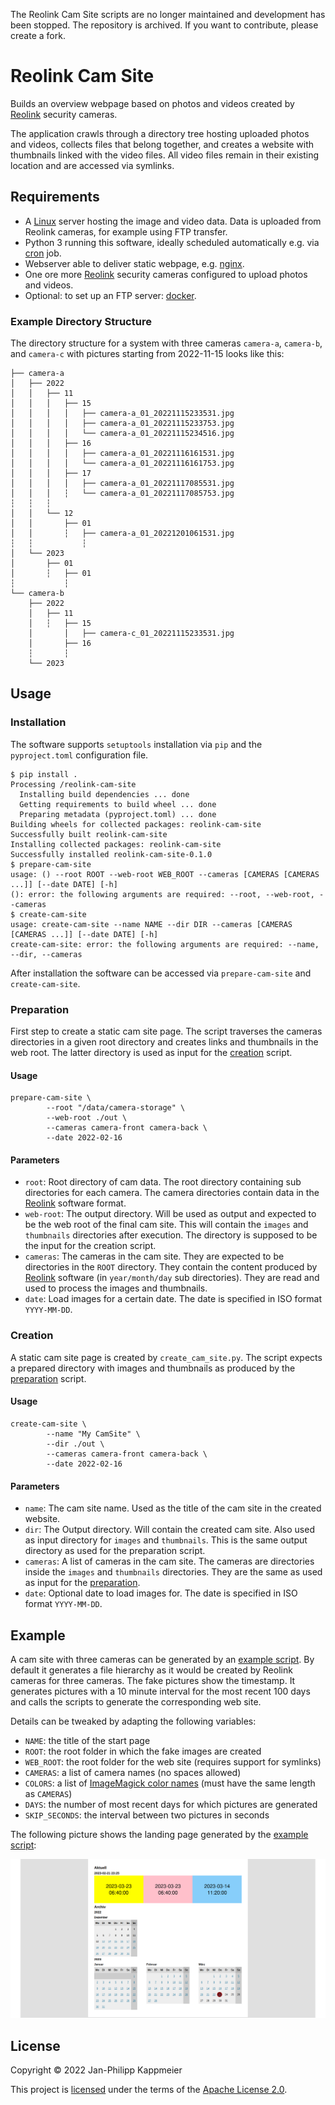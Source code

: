 The Reolink Cam Site scripts are no longer maintained and development has been stopped. The
repository is archived. If you want to contribute, please create a fork.

# Reolink Cam Site

 Builds an overview webpage based on photos and videos created by [Reolink] security cameras.

 The application crawls through a directory tree hosting uploaded photos and videos, collects files
 that belong together, and creates a website with thumbnails linked with the video files. All video
 files remain in their existing location and are accessed via symlinks.

## Requirements

- A [Linux] server hosting the image and video data. Data is uploaded from Reolink cameras, for
  example using FTP transfer.
- Python 3 running this software, ideally scheduled automatically e.g. via [cron] job.
- Webserver able to deliver static webpage, e.g. [nginx].
- One ore more [Reolink] security cameras configured to upload photos and videos.
- Optional: to set up an FTP server: [docker].

### Example Directory Structure

The directory structure for a system with three cameras `camera-a`, `camera-b`, and `camera-c` with
pictures starting from 2022-11-15 looks like this:

```text
├── camera-a
│   ├── 2022
│   │   ├── 11
│   │   │   ├── 15
│   │   │   │   ├── camera-a_01_20221115233531.jpg
│   │   │   │   ├── camera-a_01_20221115233753.jpg
│   │   │   │   └── camera-a_01_20221115234516.jpg
│   │   │   ├── 16
│   │   │   │   ├── camera-a_01_20221116161531.jpg
│   │   │   │   └── camera-a_01_20221116161753.jpg
│   │   │   ├── 17
│   │   │   │   ├── camera-a_01_20221117085531.jpg
│   │   │   ┆   └── camera-a_01_20221117085753.jpg
┆   ┆   ┆   
│   │   └── 12
│   │       ├── 01
│   │       ┆   ├── camera-a_01_20221201061531.jpg
┆   ┆           ┆
│   └── 2023
│       ├── 01
│       ┆   ├── 01
┆           ┆
└── camera-b
    ├── 2022
    │   ├── 11
    │   ┆   ├── 15
    │       │   ├── camera-c_01_20221115233531.jpg
    │       ├── 16
    ┆       ┆
    └── 2023
```

## Usage

### Installation

The software supports `setuptools` installation via `pip` and the `pyproject.toml` configuration
file.

```console
$ pip install .
Processing /reolink-cam-site
  Installing build dependencies ... done
  Getting requirements to build wheel ... done
  Preparing metadata (pyproject.toml) ... done
Building wheels for collected packages: reolink-cam-site
Successfully built reolink-cam-site
Installing collected packages: reolink-cam-site
Successfully installed reolink-cam-site-0.1.0
$ prepare-cam-site 
usage: () --root ROOT --web-root WEB_ROOT --cameras [CAMERAS [CAMERAS ...]] [--date DATE] [-h]
(): error: the following arguments are required: --root, --web-root, --cameras
$ create-cam-site 
usage: create-cam-site --name NAME --dir DIR --cameras [CAMERAS [CAMERAS ...]] [--date DATE] [-h]
create-cam-site: error: the following arguments are required: --name, --dir, --cameras
```

After installation the software can be accessed via `prepare-cam-site` and `create-cam-site`.

### Preparation

First step to create a static cam site page. The script traverses the cameras directories in a
given root directory and creates links and thumbnails in the web root. The latter directory is used
as input for the [creation](#creation) script.

#### Usage

```console
prepare-cam-site \
        --root "/data/camera-storage" \
        --web-root ./out \
        --cameras camera-front camera-back \
        --date 2022-02-16
```

#### Parameters

- `root`: Root directory of cam data. The root directory containing sub directories for each
  camera. The camera directories contain data in the [Reolink] software format.
- `web-root`: The output directory. Will be used as output and expected to be the web root of the
  final cam site. This will contain the `images` and `thumbnails` directories after execution. The
  directory is supposed to be the input for the creation script.
- `cameras`: The cameras in the cam site. They are expected to be directories in the `ROOT`
  directory. They contain the content produced by [Reolink] software (in `year/month/day` sub
  directories). They are read and used to process the images and thumbnails.
- `date`: Load images for a certain date. The date is specified in ISO format `YYYY-MM-DD`.

### Creation

A static cam site page is created by `create_cam_site.py`. The script expects a prepared directory
with images and thumbnails as produced by the [preparation](#preparation) script.

#### Usage

```console
create-cam-site \
        --name "My CamSite" \
        --dir ./out \
        --cameras camera-front camera-back \
        --date 2022-02-16
```

#### Parameters

- `name`: The cam site name. Used as the title of the cam site in the created website.
- `dir`: The Output directory. Will contain the created cam site. Also used as input directory for
  `images` and `thumbnails`. This is the same output directory as used for the preparation script.
- `cameras`: A list of cameras in the cam site. The cameras are directories inside the `images` and
  `thumbnails` directories. They are the same as used as input for the [preparation](#preparation).
- `date`: Optional date to load images for. The date is specified in ISO format `YYYY-MM-DD`.

## Example

A cam site with three cameras can be generated by an [example script]. By default it generates a
file hierarchy as it would be created by Reolink cameras for three cameras. The fake pictures show
the timestamp. It generates pictures with a 10 minute interval for the most recent 100 days and
calls the scripts to generate the corresponding web site.

Details can be tweaked by adapting the following variables:
- `NAME`: the title of the start page
- `ROOT`: the root folder in which the fake images are created
- `WEB_ROOT`: the root folder for the web site (requires support for symlinks)
- `CAMERAS`: a list of camera names (no spaces allowed)
- `COLORS`: a list of [ImageMagick color names] (must have the same length as `CAMERAS`)
- `DAYS`: the number of most recent days for which pictures are generated
- `SKIP_SECONDS`: the interval between two pictures in seconds

The following picture shows the landing page generated by the [example script]:

![Screenshot of the index page of a Reolink Cam Site](doc/reolink-cam-site-index.png "Example of a full Reolink Cam Site")

## License

Copyright © 2022 Jan-Philipp Kappmeier

This project is [licensed](LICENSE) under the terms of the [Apache License 2.0].

[Reolink]: https://reolink.com/de/
[Linux]: https://www.linux.org/
[cron]: https://pubs.opengroup.org/onlinepubs/9699919799/utilities/crontab.html
[nginx]: https://www.nginx.com/
[docker]: https://www.docker.com/
[example script]: doc/create.sh
[ImageMagick color names]: https://imagemagick.org/script/color.php
[Apache License 2.0]: http://www.apache.org/licenses/LICENSE-2.0
